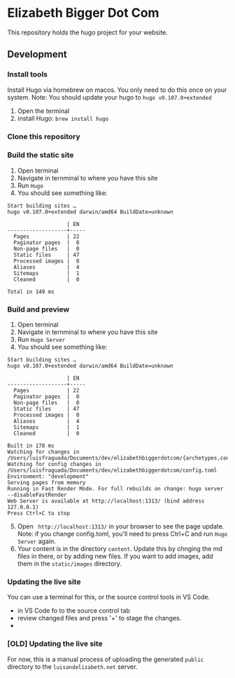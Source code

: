 # Elizabeth Bigger Dot Com

This repository holds the hugo project for your website. 

## Development

### Install tools

Install Hugo via homebrew on macos. You only need to do this once on your system. Note: You should update your hugo to `hugo v0.107.0+extended`

1. Open the terminal
2. install Hugo:
`brew install hugo`

### Clone this repository

### Build the static site

1. Open terminal
2. Navigate in ternminal to where you have this site
3. Run `Hugo`
4. You should see something like:
```
Start building sites … 
hugo v0.107.0+extended darwin/amd64 BuildDate=unknown

                   | EN  
-------------------+-----
  Pages            | 22  
  Paginator pages  |  0  
  Non-page files   |  0  
  Static files     | 47  
  Processed images |  0  
  Aliases          |  4  
  Sitemaps         |  1  
  Cleaned          |  0  

Total in 149 ms
```

### Build and preview

1. Open terminal
2. Navigate in ternminal to where you have this site
3. Run `Hugo Server`
4. You should see something like:
```
Start building sites … 
hugo v0.107.0+extended darwin/amd64 BuildDate=unknown

                   | EN  
-------------------+-----
  Pages            | 22  
  Paginator pages  |  0  
  Non-page files   |  0  
  Static files     | 47  
  Processed images |  0  
  Aliases          |  4  
  Sitemaps         |  1  
  Cleaned          |  0  

Built in 178 ms
Watching for changes in /Users/luisfraguada/Documents/dev/elizabethbiggerdotcom/{archetypes,content,layouts,static,themes}
Watching for config changes in /Users/luisfraguada/Documents/dev/elizabethbiggerdotcom/config.toml
Environment: "development"
Serving pages from memory
Running in Fast Render Mode. For full rebuilds on change: hugo server --disableFastRender
Web Server is available at http://localhost:1313/ (bind address 127.0.0.1)
Press Ctrl+C to stop
```
5. Open ` http://localhost:1313/` in your browser to see the page update. Note: if you change config.toml, you'll need to press Ctrl+C and run `Hugo Server` again.
6. Your content is in the directory `content`. Update this by chnging the md files in there, or by adding new files. If you want to add images, add them in the `static/images` directory.

### Updating the live site
You can use a terminal for this, or the source control tools in VS Code.

- in VS Code fo to the source control tab
- review changed files and press '+' to stage the changes.
- 

### [OLD] Updating the live site

For now, this is a manual process of uploading the generated `public` directory to the `luisandelizabeth.net` server.
